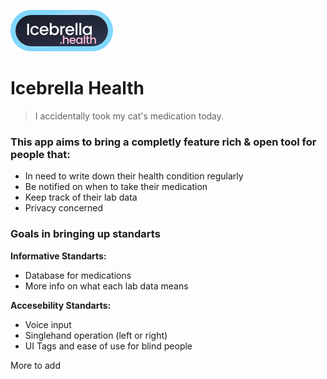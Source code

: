 ![logo](./.assets/icebrella.health.svg)
# Icebrella Health
> I accidentally took my cat's medication today.

### This app aims to bring a completly feature rich & open tool for people that:

* In need to write down their health condition regularly
* Be notified on when to take their medication
* Keep track of their lab data
* Privacy concerned

### Goals in bringing up standarts

**Informative Standarts:**

* Database for medications
* More info on what each lab data means

**Accesebility Standarts:**

* Voice input
* Singlehand operation (left or right)
* UI Tags and ease of use for blind people

More to add